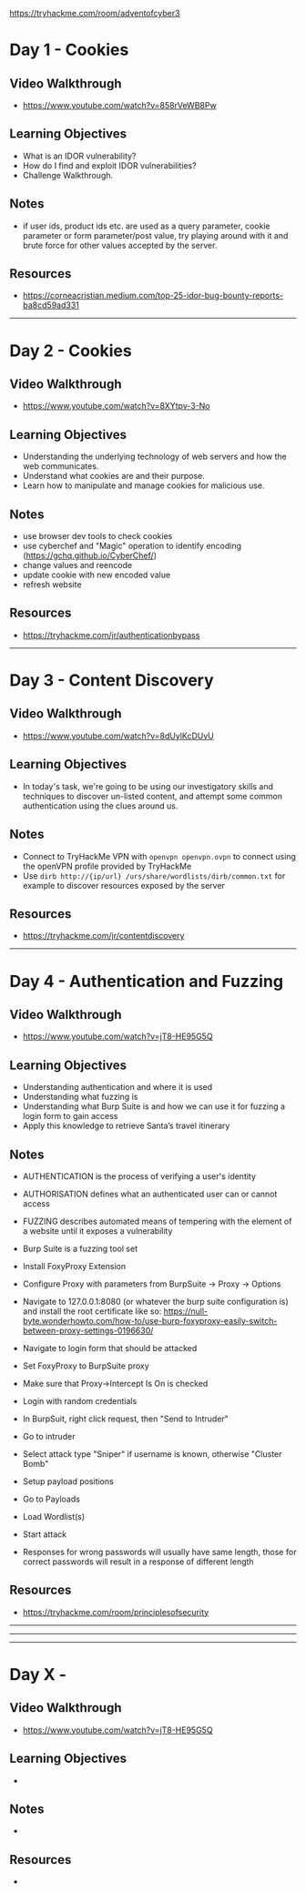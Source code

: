 https://tryhackme.com/room/adventofcyber3

# Day 1 - Cookies

## Video Walkthrough

- https://www.youtube.com/watch?v=858rVeWB8Pw

## Learning Objectives

- What is an IDOR vulnerability?
- How do I find and exploit IDOR vulnerabilities?
- Challenge Walkthrough.

## Notes

- if user ids, product ids etc. are used as a query parameter, cookie parameter or form parameter/post value, try playing around with it and brute force for other values accepted by the server.

## Resources

- https://corneacristian.medium.com/top-25-idor-bug-bounty-reports-ba8cd59ad331

---

# Day 2 - Cookies

## Video Walkthrough

- https://www.youtube.com/watch?v=8XYtpv-3-No

## Learning Objectives

- Understanding the underlying technology of web servers and how the web communicates.
- Understand what cookies are and their purpose.
- Learn how to manipulate and manage cookies for malicious use.

## Notes

- use browser dev tools to check cookies
- use cyberchef and "Magic" operation to identify encoding (https://gchq.github.io/CyberChef/)
- change values and reencode
- update cookie with new encoded value
- refresh website

## Resources

- https://tryhackme.com/jr/authenticationbypass

---

# Day 3 - Content Discovery

## Video Walkthrough

- https://www.youtube.com/watch?v=8dUylKcDUvU

## Learning Objectives

- In today's task, we're going to be using our investigatory skills and techniques to discover un-listed content, and attempt some common authentication using the clues around us.

## Notes

- Connect to TryHackMe VPN with `openvpn openvpn.ovpn` to connect using the openVPN profile provided by TryHackMe
- Use `dirb http://{ip/url} /urs/share/wordlists/dirb/common.txt` for example to discover resources exposed by the server

## Resources

- https://tryhackme.com/jr/contentdiscovery

---

# Day 4 -  Authentication and Fuzzing

## Video Walkthrough

- https://www.youtube.com/watch?v=jT8-HE95G5Q

## Learning Objectives

- Understanding authentication and where it is used
- Understanding what fuzzing is
- Understanding what Burp Suite is and how we can use it for fuzzing a login form to gain access
- Apply this knowledge to retrieve Santa’s travel itinerary 

## Notes

- AUTHENTICATION is the process of verifying a user's identity
- AUTHORISATION defines what an authenticated user can or cannot access
- FUZZING describes automated means of tempering with the element of a website until it exposes a vulnerability
- Burp Suite is a fuzzing tool set

- Install FoxyProxy Extension
- Configure Proxy with parameters from BurpSuite -> Proxy -> Options
- Navigate to 127.0.0.1:8080 (or whatever the burp suite configuration is) and install the root certificate like so: https://null-byte.wonderhowto.com/how-to/use-burp-foxyproxy-easily-switch-between-proxy-settings-0196630/

- Navigate to login form that should be attacked
- Set FoxyProxy to BurpSuite proxy
- Make sure that Proxy->Intercept Is On is checked
- Login with random credentials
- In BurpSuit, right click request, then "Send to Intruder"
- Go to intruder
- Select attack type "Sniper" if username is known, otherwise "Cluster Bomb"
- Setup payload positions
- Go to Payloads
- Load Wordlist(s)
- Start attack
- Responses for wrong passwords will usually have same length, those for correct passwords will result in a response of different length

## Resources

- https://tryhackme.com/room/principlesofsecurity

---
---
---

# Day X - 

## Video Walkthrough

- https://www.youtube.com/watch?v=jT8-HE95G5Q

## Learning Objectives

- 

## Notes

- 

## Resources

- 

